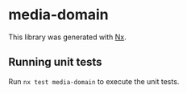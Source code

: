 # media-domain

This library was generated with [Nx](https://nx.dev).

## Running unit tests

Run `nx test media-domain` to execute the unit tests.
